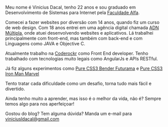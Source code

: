 <!--
layout: page
title: about.me
date: 2014-05-27T07:18:47.847Z
comments: false
published: true
keywords: Javascript, Carreira
description: Sobre Vinicius Dacal
categories:
authorName: Vinicius Dacal
-->
Meu nome é Vinicius Dacal, tenho 22 anos e sou graduado em Desenvolvimento de Sistemas para Internet pela [Faculdade Alfa](http://www.alfaumuarama.com.br/faculdade/).

Comecei a fazer websites por diversão com 14 anos, quando fiz um curso de web design. Com 18 anos entrei em uma agência digital chamada [ADN Múltipla](http://adnmultipla.com), onde atuei desenvolvendo websites e aplicativos. Lá trabalhei principalmente com front-end, mas também com back-end e com Linguagens como JAVA e Objective C.

Atualmente trabalho na [Coderockr](http://coderockr.com) como Front End developer. Tenho trabalhado com tecnologias muito legais como AngularJs e APIs RESTful.

Já fiz alguns experimentos como [Pure CSS3 Bender Futurama](https://github.com/viniciusdacal/bender-css3) e [Pure CSS3 Iron Man Marvel](https://github.com/viniciusdacal/ironman)

Tento tratar cada dificuldade como um desafio, torna tudo mais fácil e divertido.

Ainda tenho muito a aprender, mas isso é o melhor da vida, não é? Sempre temos algo para nos aperfeiçoar!

Gostou do blog? Tem alguma dúvida? Manda um e-mail para [viniciusldacal@gmail.com](mailto:viniciusldacal@gmail.com)
